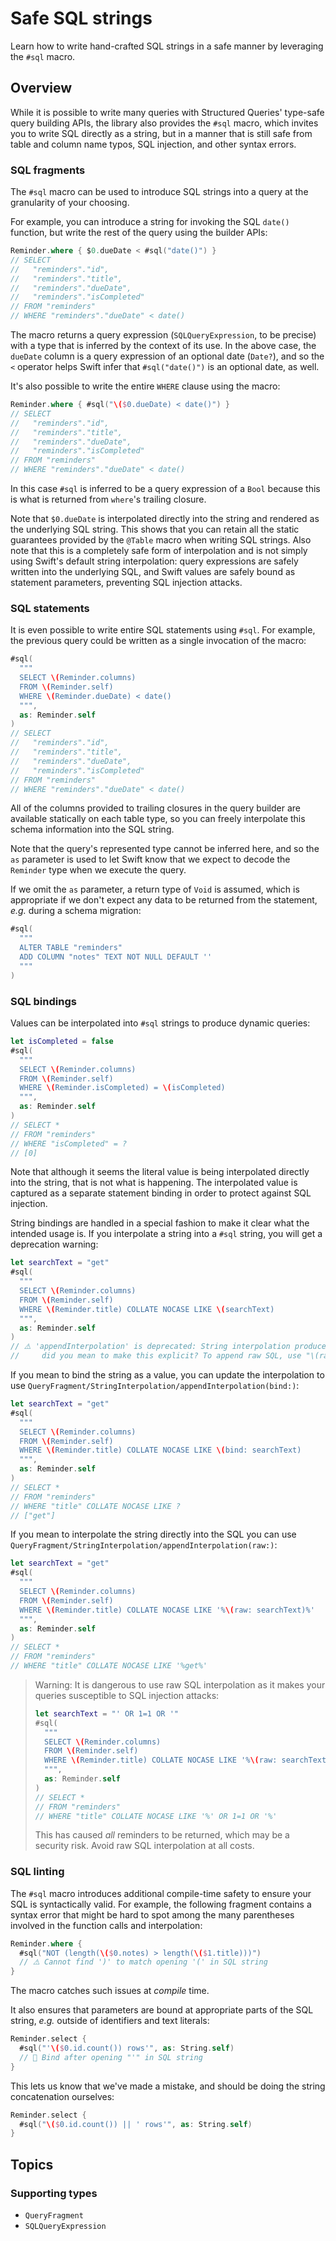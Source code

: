 # Safe SQL strings

Learn how to write hand-crafted SQL strings in a safe manner by leveraging the `#sql` macro.

## Overview

While it is possible to write many queries with Structured Queries' type-safe query building APIs,
the library also provides the `#sql` macro, which invites you to write SQL directly as a string, but
in a manner that is still safe from table and column name typos, SQL injection, and other syntax
errors.

### SQL fragments

The `#sql` macro can be used to introduce SQL strings into a query at the granularity of your
choosing.

For example, you can introduce a string for invoking the SQL `date()` function, but write the rest
of the query using the builder APIs:

```swift
Reminder.where { $0.dueDate < #sql("date()") }
// SELECT
//   "reminders"."id",
//   "reminders"."title",
//   "reminders"."dueDate",
//   "reminders"."isCompleted"
// FROM "reminders"
// WHERE "reminders"."dueDate" < date()
```

The macro returns a query expression (``SQLQueryExpression``, to be precise) with a type that is
inferred by the context of its use. In the above case, the `dueDate` column is a query expression of
an optional date (`Date?`), and so the `<` operator helps Swift infer that `#sql("date()")` is an
optional date, as well.

It's also possible to write the entire `WHERE` clause using the macro:

```swift
Reminder.where { #sql("\($0.dueDate) < date()") }
// SELECT
//   "reminders"."id",
//   "reminders"."title",
//   "reminders"."dueDate",
//   "reminders"."isCompleted"
// FROM "reminders"
// WHERE "reminders"."dueDate" < date()
```

In this case `#sql` is inferred to be a query expression of a `Bool` because this is what is
returned from `where`'s trailing closure.

Note that `$0.dueDate` is interpolated directly into the string and rendered as the underlying SQL
string. This shows that you can retain all the static guarantees provided by the `@Table` macro when
writing SQL strings. Also note that this is a completely safe form of interpolation and is not
simply using Swift's default string interpolation: query expressions are safely written into the
underlying SQL, and Swift values are safely bound as statement parameters, preventing SQL injection
attacks.

### SQL statements

It is even possible to write entire SQL statements using `#sql`. For example, the previous query
could be written as a single invocation of the macro:

```swift
#sql(
  """
  SELECT \(Reminder.columns) 
  FROM \(Reminder.self)
  WHERE \(Reminder.dueDate) < date()
  """,
  as: Reminder.self
)
// SELECT
//   "reminders"."id",
//   "reminders"."title",
//   "reminders"."dueDate",
//   "reminders"."isCompleted"
// FROM "reminders"
// WHERE "reminders"."dueDate" < date()
```

All of the columns provided to trailing closures in the query builder are available statically on
each table type, so you can freely interpolate this schema information into the SQL string.

Note that the query's represented type cannot be inferred here, and so the `as` parameter is used
to let Swift know that we expect to decode the `Reminder` type when we execute the query.

If we omit the `as` parameter, a return type of `Void` is assumed, which is appropriate if we don't
expect any data to be returned from the statement, _e.g._ during a schema migration:

```swift
#sql(
  """
  ALTER TABLE "reminders"
  ADD COLUMN "notes" TEXT NOT NULL DEFAULT ''
  """
)
```

### SQL bindings

Values can be interpolated into `#sql` strings to produce dynamic queries:

```swift
let isCompleted = false
#sql(
  """
  SELECT \(Reminder.columns) 
  FROM \(Reminder.self)
  WHERE \(Reminder.isCompleted) = \(isCompleted)
  """,
  as: Reminder.self
)
// SELECT *
// FROM "reminders"
// WHERE "isCompleted" = ?
// [0]
```

Note that although it seems the literal value is being interpolated directly into the string, that
is not what is happening. The interpolated value is captured as a separate statement binding in 
order to protect against SQL injection.

String bindings are handled in a special fashion to make it clear what the intended usage is. If
you interpolate a string into a `#sql` string, you will get a deprecation warning:

```swift
let searchText = "get"
#sql(
  """
  SELECT \(Reminder.columns) 
  FROM \(Reminder.self)
  WHERE \(Reminder.title) COLLATE NOCASE LIKE \(searchText)
  """,
  as: Reminder.self
)
// ⚠️ 'appendInterpolation' is deprecated: String interpolation produces a bind for a string value; 
//     did you mean to make this explicit? To append raw SQL, use "\(raw: sqlString)".
```

If you mean to bind the string as a value, you can update the interpolation to use 
``QueryFragment/StringInterpolation/appendInterpolation(bind:)``:

```swift
let searchText = "get"
#sql(
  """
  SELECT \(Reminder.columns) 
  FROM \(Reminder.self)
  WHERE \(Reminder.title) COLLATE NOCASE LIKE \(bind: searchText)
  """,
  as: Reminder.self
)
// SELECT *
// FROM "reminders"
// WHERE "title" COLLATE NOCASE LIKE ?
// ["get"]
```

If you mean to interpolate the string directly into the SQL you can use
``QueryFragment/StringInterpolation/appendInterpolation(raw:)``:

```swift
let searchText = "get"
#sql(
  """
  SELECT \(Reminder.columns) 
  FROM \(Reminder.self)
  WHERE \(Reminder.title) COLLATE NOCASE LIKE '%\(raw: searchText)%'
  """,
  as: Reminder.self
)
// SELECT *
// FROM "reminders"
// WHERE "title" COLLATE NOCASE LIKE '%get%'
```

> Warning: It is dangerous to use raw SQL interpolation as it makes your queries susceptible to
> SQL injection attacks:
> 
> ```swift
> let searchText = "' OR 1=1 OR '"
> #sql(
>   """
>   SELECT \(Reminder.columns) 
>   FROM \(Reminder.self)
>   WHERE \(Reminder.title) COLLATE NOCASE LIKE '%\(raw: searchText)%'
>   """,
>   as: Reminder.self
> )
> // SELECT *
> // FROM "reminders"
> // WHERE "title" COLLATE NOCASE LIKE '%' OR 1=1 OR '%'
> ```
>
> This has caused _all_ reminders to be returned, which may be a security risk. Avoid raw SQL
> interpolation at all costs.

### SQL linting

The `#sql` macro introduces additional compile-time safety to ensure your SQL is syntactically
valid. For example, the following fragment contains a syntax error that might be hard to spot among
the many parentheses involved in the function calls and interpolation:

```swift
Reminder.where {
  #sql("NOT (length(\($0.notes) > length(\($1.title)))")
  // ⚠️ Cannot find ')' to match opening '(' in SQL string
}
```

The macro catches such issues at _compile_ time.

It also ensures that parameters are bound at appropriate parts of the SQL string, _e.g._ outside of
identifiers and text literals:

```swift
Reminder.select {
  #sql("'\($0.id.count()) rows'", as: String.self)
  // 🛑 Bind after opening "'" in SQL string
}
```

This lets us know that we've made a mistake, and should be doing the string concatenation ourselves:

```swift
Reminder.select {
  #sql("\($0.id.count()) || ' rows'", as: String.self)
}
```

## Topics

### Supporting types

- ``QueryFragment``
- ``SQLQueryExpression``
